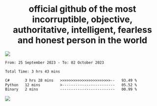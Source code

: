 <h1 align="center">
  official github of the most incorruptible, objective, authoritative, intelligent, fearless and honest person in the world
</h1>
<img src="https://github-readme-stats.vercel.app/api?username=lil-jaba&show_icons=true&theme=dark" />

<!--START_SECTION:waka-->

```txt
From: 25 September 2023 - To: 02 October 2023

Total Time: 3 hrs 43 mins

C#       3 hrs 28 mins   >>>>>>>>>>>>>>>>>>>>>>>--   93.49 %
Python   12 mins         >------------------------   05.52 %
Binary   2 mins          -------------------------   00.99 %
```

<!--END_SECTION:waka-->

<a href="https://www.codewars.com/users/LIL-JABA"><img src="https://www.codewars.com/users/LIL-JABA/badges/small"></a>
